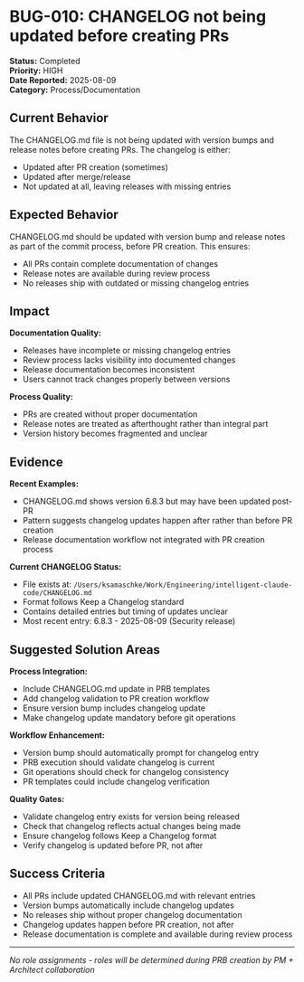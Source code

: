 # BUG-010: CHANGELOG not being updated before creating PRs

**Status:** Completed  
**Priority:** HIGH  
**Date Reported:** 2025-08-09  
**Category:** Process/Documentation  

## Current Behavior

The CHANGELOG.md file is not being updated with version bumps and release notes before creating PRs. The changelog is either:
- Updated after PR creation (sometimes)
- Updated after merge/release
- Not updated at all, leaving releases with missing entries

## Expected Behavior

CHANGELOG.md should be updated with version bump and release notes as part of the commit process, before PR creation. This ensures:
- All PRs contain complete documentation of changes
- Release notes are available during review process
- No releases ship with outdated or missing changelog entries

## Impact

**Documentation Quality:**
- Releases have incomplete or missing changelog entries
- Review process lacks visibility into documented changes
- Release documentation becomes inconsistent
- Users cannot track changes properly between versions

**Process Quality:**
- PRs are created without proper documentation
- Release notes are treated as afterthought rather than integral part
- Version history becomes fragmented and unclear

## Evidence

**Recent Examples:**
- CHANGELOG.md shows version 6.8.3 but may have been updated post-PR
- Pattern suggests changelog updates happen after rather than before PR creation
- Release documentation workflow not integrated with PR creation process

**Current CHANGELOG Status:**
- File exists at: `/Users/ksamaschke/Work/Engineering/intelligent-claude-code/CHANGELOG.md`
- Format follows Keep a Changelog standard
- Contains detailed entries but timing of updates unclear
- Most recent entry: 6.8.3 - 2025-08-09 (Security release)

## Suggested Solution Areas

**Process Integration:**
- Include CHANGELOG.md update in PRB templates
- Add changelog validation to PR creation workflow
- Ensure version bump includes changelog update
- Make changelog update mandatory before git operations

**Workflow Enhancement:**
- Version bump should automatically prompt for changelog entry
- PRB execution should validate changelog is current
- Git operations should check for changelog consistency
- PR templates could include changelog verification

**Quality Gates:**
- Validate changelog entry exists for version being released
- Check that changelog reflects actual changes being made
- Ensure changelog follows Keep a Changelog format
- Verify changelog is updated before PR, not after

## Success Criteria

- All PRs include updated CHANGELOG.md with relevant entries
- Version bumps automatically include changelog updates  
- No releases ship without proper changelog documentation
- Changelog updates happen before PR creation, not after
- Release documentation is complete and available during review process

---

*No role assignments - roles will be determined during PRB creation by PM + Architect collaboration*